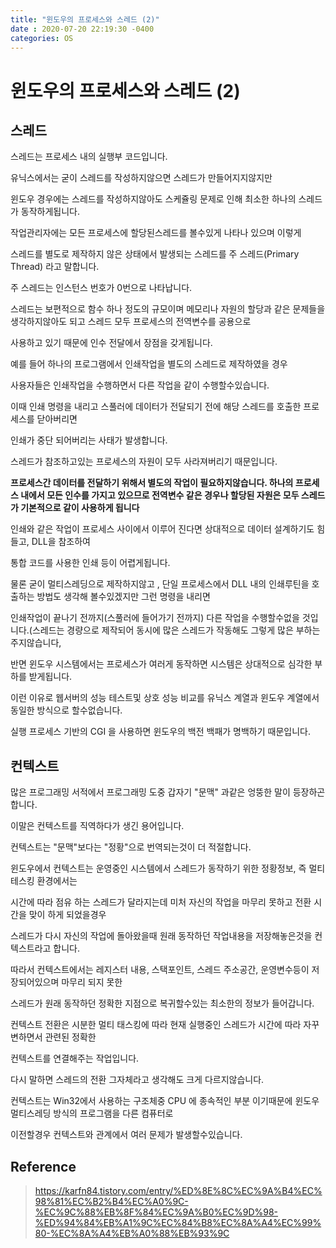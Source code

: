 ```yaml
---
title: "윈도우의 프로세스와 스레드 (2)"
date : 2020-07-20 22:19:30 -0400
categories: OS
---
```


# 윈도우의 프로세스와 스레드 (2)

## 스레드

스레드는 프로세스 내의 실행부 코드입니다.

유닉스에서는 굳이 스레드를 작성하지않으면 스레드가 만들어지지않지만

윈도우 경우에는 스레드를 작성하지않아도 스케쥴링 문제로 인해 최소한 하나의 스레드가 동작하게됩니다.

작업관리자에는 모든 프로세스에 할당된스레드를 볼수있게 나타나 있으며 이렇게

스레드를 별도로 제작하지 않은 상태에서 발생되는 스레드를 주 스레드(Primary Thread) 라고 말합니다.

주 스레드는 인스턴스 번호가 0번으로 나타납니다.

스레드는 보편적으로 함수 하나 정도의 규모이며 메모리나 자원의 할당과 같은 문제들을 생각하지않아도 되고 스레드 모두 프로세스의 전역변수를 공용으로

사용하고 있기 때문에 인수 전달에서 장점을 갖게됩니다.

예를 들어 하나의 프로그램에서 인쇄작업을 별도의 스레드로 제작하였을 경우

사용자들은 인쇄작업을 수행하면서 다른 작업을 같이 수행할수있습니다.

이때 인쇄 명령을 내리고 스풀러에 데이터가 전달되기 전에 해당 스레드를 호출한 프로세스를 닫아버리면

인쇄가 중단 되어버리는 사태가 발생합니다.

스레드가 참조하고있는 프로세스의 자원이 모두 사라져버리기 때문입니다.

**프로세스간 데이터를 전달하기 위해서 별도의 작업이 필요하지않습니다. 하나의 프로세스 내에서 모든 인수를 가지고 있으므로 전역변수 같은 경우나 할당된 자원은 모두 스레드가 기본적으로 같이 사용하게 됩니다**


인쇄와 같은 작업이 프로세스 사이에서 이루어 진다면 상대적으로 데이터 설계하기도 힘들고, DLL을 참조하여 

통합 코드를 사용한 인쇄 등이 어렵게됩니다.

물론 굳이 멀티스레딩으로 제작하지않고 , 단일 프로세스에서 DLL 내의 인쇄루틴을 호출하는 방법도 생각해 볼수있겠지만 그런 명령을 내리면

인쇄작업이 끝나기 전까지(스풀러에 들어가기 전까지) 다른 작업을 수행할수없을 것입니다.(스레드는 경량으로 제작되어 동시에 많은 스레드가 작동해도 그렇게 많은 부하는 주지않습니다,

반면 윈도우 시스템에서는 프로세스가 여러게 동작하면 시스템은 상대적으로 심각한 부하를 받게됩니다.

이런 이유로 웹서버의 성능 테스트및 상호 성능 비교를 유닉스 계열과 윈도우 계열에서 동일한 방식으로 할수없습니다.

실행 프로세스 기반의 CGI 을 사용하면 윈도우의 백전 백패가 명백하기 때문입니다.

## 컨텍스트

많은 프로그래밍 서적에서 프로그래밍 도중 갑자기 "문맥"  과같은 엉뚱한 말이 등장하곤합니다.

이말은 컨텍스트를 직역하다가 생긴 용어입니다.

컨텍스트는 "문맥"보다는 "정황"으로 번역되는것이 더 적절합니다.

윈도우에서 컨텍스트는 운영중인 시스템에서 스레드가 동작하기 위한 정황정보, 즉 멀티 테스킹 환경에서는 

시간에 따라 점유 하는 스레드가 달라지는데 미처 자신의 작업을 마무리 못하고 전환 시간을 맞이 하게 되었을경우

스레드가 다시 자신의 작업에 돌아왔을때 원래 동작하던 작업내용을 저장해놓은것을 컨텍스트라고 합니다.

따라서 컨텍스트에서는 레지스터 내용, 스택포인트, 스레드 주소공간, 운영변수등이 저장되어있으며 마무리 되지 못한

스레드가 원래 동작하던 정확한 지점으로 복귀할수있는 최소한의 정보가 들어갑니다.

컨텍스트 전환은 시분한 멀티 태스킹에 따라 현재 실행중인 스레드가 시간에 따라 자꾸 변하면서 관련된 정확한

컨텍스트를 연결해주는 작업입니다.

다시 말하면 스레드의 전환 그자체라고 생각해도 크게 다르지않습니다.

컨텍스트는 Win32에서 사용하는 구조체중 CPU 에 종속적인 부분 이기때문에 윈도우 멀티스레딩 방식의 프로그램을 다른 컴퓨터로

이전할경우 컨텍스트와 관계에서 여러 문제가  발생할수있습니다.


## Reference

> https://karfn84.tistory.com/entry/%ED%8E%8C%EC%9A%B4%EC%98%81%EC%B2%B4%EC%A0%9C-%EC%9C%88%EB%8F%84%EC%9A%B0%EC%9D%98-%ED%94%84%EB%A1%9C%EC%84%B8%EC%8A%A4%EC%99%80-%EC%8A%A4%EB%A0%88%EB%93%9C










































